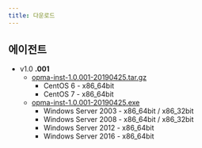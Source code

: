 ```yaml
---
title: 다운로드
---
```


## 에이전트

- v1.0 **.001**
  - [opma-inst-1.0.001-20190425.tar.gz](opma-inst-1.0.001-20190425.tar.gz)
    - CentOS 6 - x86_64bit
    - CentOS 7 - x86_64bit
  - [opma-inst-1.0.001-20190425.exe](opma-inst-1.0.001-20190425.exe_)
    - Windows Server 2003 - x86_64bit / x86_32bit
    - Windows Server 2008 - x86_64bit / x86_32bit
    - Windows Server 2012 - x86_64bit
    - Windows Server 2016 - x86_64bit

